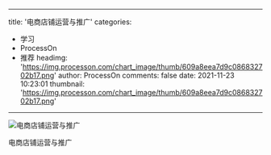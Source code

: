 
---
title: '电商店铺运营与推广'
categories: 
 - 学习
 - ProcessOn
 - 推荐
headimg: 'https://img.processon.com/chart_image/thumb/609a8eea7d9c086832702b17.png'
author: ProcessOn
comments: false
date: 2021-11-23 10:23:01
thumbnail: 'https://img.processon.com/chart_image/thumb/609a8eea7d9c086832702b17.png'
---

<div>   
<img class="thumb" alt="电商店铺运营与推广" src="https://img.processon.com/chart_image/thumb/609a8eea7d9c086832702b17.png" referrerpolicy="no-referrer">
<p>电商店铺运营与推广</p>  
</div>
            